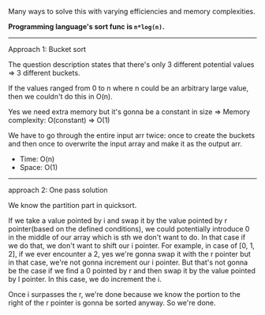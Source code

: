 Many ways to solve this with varying efficiencies and memory complexities.

**Programming language's sort func is `n*log(n)`.**

---

Approach 1: Bucket sort

The question description states that there's only 3 different potential values => 3 different buckets.

If the values ranged from 0 to n where n could be an arbitrary large value, then we couldn't do this in O(n).

Yes we need extra memory but it's gonna be a constant in size => Memory complexity: O(constant) => O(1)

We have to go through the entire input arr twice: once to create the buckets and then once to overwrite the input array and make
it as the output arr.

- Time: O(n)
- Space: O(1)

---

approach 2: One pass solution

We know the partition part in quicksort.

If we take a value pointed by i and swap it by the value pointed by r pointer(based on the defined conditions), we could potentially
introduce 0 in the middle of our array which is sth we don't want to do. In that case if we do that, we don't want to shift our i pointer.
For example, in case of [0, 1, 2], if we ever encounter a 2, yes we're gonna swap it with the r pointer but in that case, we're not gonna increment
our i pointer. But that's not gonna be the case if we find a 0 pointed by r and then swap it by the value pointed by l pointer. In this case,
we do increment the i.

Once i surpasses the r, we're done because we know the portion to the right of the r pointer is gonna be sorted anyway. So we're done.